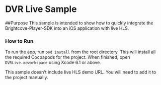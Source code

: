 DVR Live Sample
====================

##Purpose
This sample is intended to show how to quickly integrate the Brightcove-Player-SDK into an iOS application with live HLS.

### How to Run
To run the app, run `pod install` from the root directory. This will install all the required Cocoapods for the project. When finished, open `DVRLive.xcworkspace` using Xcode 6.1 or above.  

This sample doesn't include live HLS demo URL. You will need to add it to the project manually.
